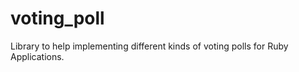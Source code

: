 voting_poll
===========

Library to help implementing different kinds of voting polls for Ruby Applications.